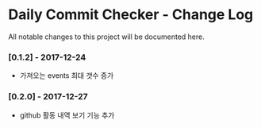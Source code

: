 # Daily Commit Checker - Change Log
All notable changes to this project will be documented here.


### [0.1.2] - 2017-12-24
- 가져오는 events 최대 갯수 증가

### [0.2.0] - 2017-12-27
- github 활동 내역 보기 기능 추가
